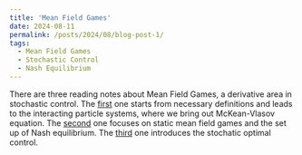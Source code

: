 ```yaml
---
title: 'Mean Field Games'
date: 2024-08-11
permalink: /posts/2024/08/blog-post-1/
tags:
  - Mean Field Games
  - Stochastic Control
  - Nash Equilibrium
---
```


There are three reading notes about Mean Field Games, a derivative area in stochastic control. The [first](../files/Notes_on_Mean_Field_Games.pdf) one starts from necessary definitions and leads to the interacting particle systems, where we bring out McKean-Vlasov equation. The [second](../files/Notes_on_Mean_Field_Games__2_.pdf) one focuses on static mean field games and the set up of Nash equilibrium. The [third](../files/Notes_on_Mean_Field_Games__3_.pdf) one introduces the stochatic optimal control.
